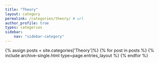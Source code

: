 ```yaml
---
title: "Theory"
layout: category
permalink: /categories/theory/ # url
author_profile: true
types: categories
sidebar:
    nav: "sidebar-category"
---
```


{% assign posts = site.categories['Theory']%}
{% for post in posts %}
  {% include archive-single.html type=page.entries_layout %}
{% endfor %}
